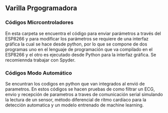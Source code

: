 ## Varilla Prgogramadora
### Códigos Micrcontroladores
En esta carpeta se encuentra el código para enviar parámetros a través del ESP8266 y para modificar los parámetros se requiere de una interfaz gráfica la cual se hace desde python, por lo que se compone de dos programas uno en el lenguaje de programación que va compilado en el ESP8266 y el otro es ejecutado desde Python para la interfaz gráfica. Se recomiennda trabajar con Spyder.
### Códigos Modo Automático
Se encuntran los codigos en python que van integrados al envió de parametros. En estos códigos se hacen pruebas de como filtrar un ECG, envio y recepción de parametros a traves de comunicación serial simulando la lectura de un sensor, método diferencial de rítmo cardíaco para la detección automatica y un modelo entrenado de machine learning.

